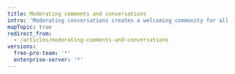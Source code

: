```yaml
---
title: Moderating comments and conversations
intro: 'Moderating conversations creates a welcoming community for all contributors to your project by promoting healthy collaboration and de-escalating conflict. You can apply your community\'s code of conduct to discussions by viewing reported content, editing and deleting comments, and locking conversations.'
mapTopic: true
redirect_from:
  - /articles/moderating-comments-and-conversations
versions:
  free-pro-team: '*'
  enterprise-server: '*'
---
```


